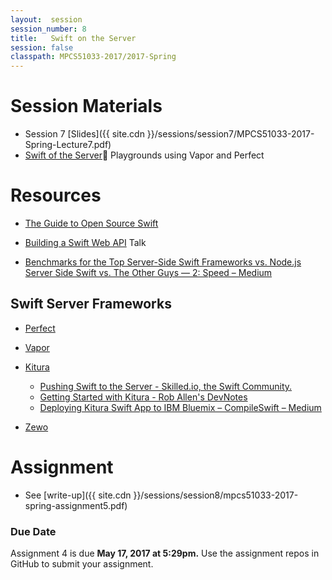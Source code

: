 ```yaml
---
layout:  session
session_number: 8
title:   Swift on the Server
session: false
classpath: MPCS51033-2017/2017-Spring
---
```


Session Materials
====================================================================================================
* Session 7 [Slides]({{ site.cdn }}/sessions/session7/MPCS51033-2017-Spring-Lecture7.pdf)
* [Swift of the Server](https://github.com/uchicago-cloud/mpcs51033-2017-spring-playground/tree/master/swift-server) Playgrounds using Vapor and Perfect

Resources
====================================================================================================

* [The Guide to Open Source Swift](https://news.realm.io/news/open-source-swift-guide/)

* [Building a Swift Web API](http://news.realm.io/news/kyle-fuller-building-a-swift-web-api-try-swift-2017/) Talk

* [Benchmarks for the Top Server-Side Swift Frameworks vs. Node.js](https://medium.com/@rymcol/benchmarks-for-the-top-server-side-swift-frameworks-vs-node-js-24460cfe0beb)
[Server Side Swift vs. The Other Guys — 2: Speed – Medium](https://medium.com/@qutheory/server-side-swift-vs-the-other-guys-2-speed-ca65b2f79505)


Swift Server Frameworks
----------------------------------------------------------------------------------------------------
* [Perfect](https://github.com/perfectlySoft/Perfect)

* [Vapor](https://github.com/vapor/Vapor)

* [Kitura](https://github.com/ibm-swift/kitura)
  * [Pushing Swift to the Server -  Skilled.io, the Swift Community.](https://www.skilled.io/u/swiftsummit/pushing-swift-to-the-server)
  * [Getting Started with Kitura - Rob Allen's DevNotes](https://akrabat.com/kitura-tutorial/)
  * [Deploying Kitura Swift App to IBM Bluemix – CompileSwift – Medium](https://medium.com/compileswift/deploying-kitura-swift-app-to-ibm-bluemix-c884fb3de164)

* [Zewo](https://github.com/zewo/Zewo)

Assignment
============
* See [write-up]({{ site.cdn }}/sessions/session8/mpcs51033-2017-spring-assignment5.pdf)

### Due Date ####
Assignment 4 is due **May 17, 2017 at 5:29pm.** Use the assignment repos in GitHub to submit your assignment.  
